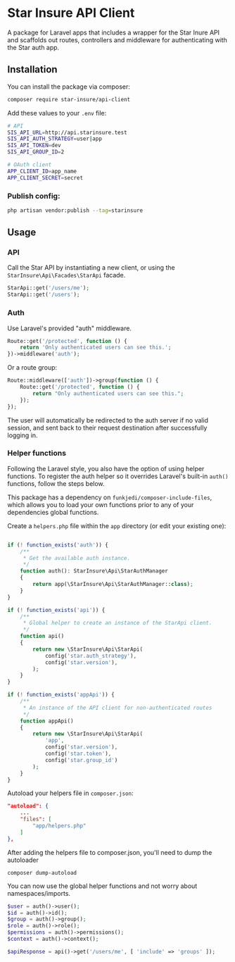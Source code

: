 # Star Insure API Client

A package for Laravel apps that includes a wrapper for the Star Inure API and scaffolds out routes, controllers and middleware for authenticating with the Star auth app.

## Installation

You can install the package via composer:

```sh
composer require star-insure/api-client
```

Add these values to your `.env` file:
```sh
# API
SIS_API_URL=http://api.starinsure.test
SIS_API_AUTH_STRATEGY=user|app
SIS_API_TOKEN=dev
SIS_API_GROUP_ID=2

# OAuth client
APP_CLIENT_ID=app_name
APP_CLIENT_SECRET=secret
```

### Publish config:
```sh
php artisan vendor:publish --tag=starinsure
```

## Usage

### API
Call the Star API by instantiating a new client, or using the `StarInsure\Api\Facades\StarApi` facade.
```php
StarApi::get('/users/me');
StarApi::get('/users');
```

### Auth
Use Laravel's provided "auth" middleware.
```php
Route::get('/protected', function () {
    return 'Only authenticated users can see this.';
})->middleware('auth');
```

Or a route group:
```php
Route::middleware(['auth'])->group(function () {
    Route::get('/protected', function () {
        return "Only authenticated users can see this.";
    });
});
```

The user will automatically be redirected to the auth server if no valid session, and sent back to their request destination after successfully logging in.

### Helper functions
Following the Laravel style, you also have the option of using helper functions. To register the auth helper so it overrides Laravel's built-in `auth()` functions, follow the steps below.

This package has a dependency on `funkjedi/composer-include-files`, which allows you to load your own functions prior to any of your dependencies global functions.

Create a `helpers.php` file within the `app` directory (or edit your existing one):
```php

if (! function_exists('auth')) {
    /**
     * Get the available auth instance.
     */
    function auth(): StarInsure\Api\StarAuthManager
    {
        return app(\StarInsure\Api\StarAuthManager::class);
    }
}

if (! function_exists('api')) {
    /**
     * Global helper to create an instance of the StarApi client.
     */
    function api()
    {
        return new \StarInsure\Api\StarApi(
            config('star.auth_strategy'),
            config('star.version'),
        );
    }
}

if (! function_exists('appApi')) {
    /**
     * An instance of the API client for non-authenticated routes
     */
    function appApi()
    {
        return new \StarInsure\Api\StarApi(
            'app',
            config('star.version'),
            config('star.token'),
            config('star.group_id')
        );
    }
}


```

Autoload your helpers file in `composer.json`:
```json
"autoload": {
    ...
    "files": [
        "app/helpers.php"
    ]
},
```

After adding the helpers file to composer.json, you'll need to dump the autoloader
```
composer dump-autoload
```

You can now use the global helper functions and not worry about namespaces/imports.
```php
$user = auth()->user();
$id = auth()->id();
$group = auth()->group();
$role = auth()->role();
$permissions = auth()->permissions();
$context = auth()->context();

$apiResponse = api()->get('/users/me', [ 'include' => 'groups' ]);
```
